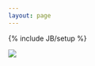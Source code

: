 ```yaml
---
layout: page
---
```

{% include JB/setup %}
<link rel="icon" href="favicon.ico" type="image/x-icon">
<!-- Read [Jekyll Quick Start](http://jekyllbootstrap.com/usage/jekyll-quick-start.html) //-->

[<img src = "bear.jpg">](about.html)


